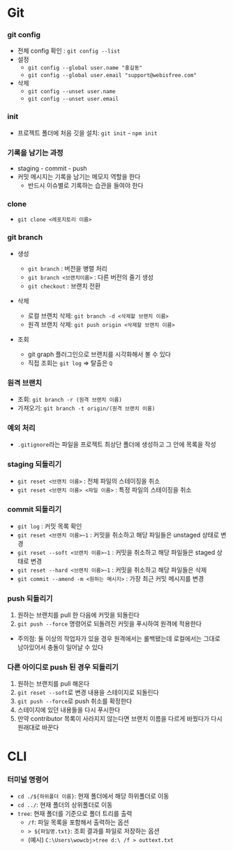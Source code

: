 # Git
### git config
- 전체 config 확인 : `git config --list`
- 설정
  - `git config --global user.name "홍길동"`
  - `git config --global user.email "support@webisfree.com"`
- 삭제
  - `git config --unset user.name`
  - `git config --unset user.email`

### init
- 프로젝트 폴더에 처음 깃을 설치: `git init` - `npm init`

### 기록을 남기는 과정
- staging - commit - push
- 커밋 메시지는 기록을 남기는 메모지 역할을 한다
  - 반드시 이슈별로 기록하는 습관을 들여야 한다

### clone
- `git clone <레포지토리 이름>`

### git branch
- 생성
  - `git branch` : 버전을 병렬 처리
  - `git branch <브랜치이름>` : 다른 버전의 줄기 생성
  - `git checkout` : 브랜치 전환

- 삭제
  - 로컬 브랜치 삭제: `git branch -d <삭제할 브랜치 이름>`
  - 원격 브랜치 삭제: `git push origin <삭제할 브랜치 이름>`

- 조회
  - git graph 플러그인으로 브랜치를 시각화해서 볼 수 있다
  - 직접 조회는 `git log` => 탈출은 `Q`

### 원격 브랜치
- 조회: `git branch -r (원격 브랜치 이름)`
- 가져오기: `git branch -t origin/(원격 브랜치 이름)`

### 예외 처리
- `.gitignore`라는 파일을 프로젝트 최상단 폴더에 생성하고 그 안에 목록을 작성

### staging 되돌리기
- `git reset <브랜치 이름>` : 전체 파일의 스테이징을 취소
- `git reset <브랜치 이름> <파일 이름>` : 특정 파일의 스테이징을 취소

### commit 되돌리기
- `git log` : 커밋 목록 확인
- `git reset <브랜치 이름>~1` : 커밋을 취소하고 해당 파일들은 unstaged 상태로 변경
- `git reset --soft <브랜치 이름>~1` : 커밋을 취소하고 해당 파일들은 staged 상태로 변경
- `git reset --hard <브랜치 이름>~1` : 커밋을 취소하고 해당 파일들은 삭제
- `git commit --amend -m <원하는 메시지>` : 가장 최근 커밋 메시지를 변경

### push 되돌리기
1. 원하는 브랜치를 pull 한 다음에 커밋을 되돌린다
2. `git push --force` 명령어로 되돌려진 커밋을 푸시하여 원격에 적용한다
- 주의점: 둘 이상의 작업자가 있을 경우 원격에서는 롤백됐는데 로컬에서는 그대로 남아있어서 충돌이 일어날 수 있다

### 다른 아이디로 push 된 경우 되돌리기
1. 원하는 브랜치를 pull 해온다
2. `git reset --soft`로 변경 내용을 스테이지로 되돌린다
3. `git push --force`로 push 취소를 확정한다
4. 스테이지에 있던 내용들을 다시 푸시한다
5. 만약 contributor 목록이 사라지지 않는다면 브랜치 이름을 다르게 바꿨다가 다시 원래대로 바꾼다

# CLI
### 터미널 명령어
- `cd ./${하위폴더 이름}`: 현재 폴더에서 해당 하위폴더로 이동
- `cd ../`: 현재 폴더의 상위폴더로 이동
- `tree`: 현재 폴더를 기준으로 폴더 트리를 출력
  - `/f`: 파일 목록을 포함해서 출력하는 옵션
  - `> ${파일명.txt}`: 조회 결과를 파일로 저장하는 옵션
  - (예시) `C:\Users\wowcbj>tree d:\ /f > outtext.txt`


